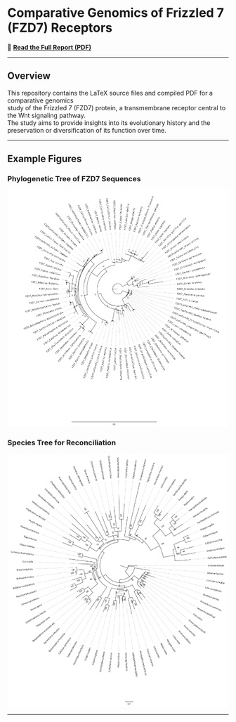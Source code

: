 # Comparative Genomics of Frizzled 7 (FZD7) Receptors

📄 **[Read the Full Report (PDF)](ComparativeGenomics_assignment.pdf)**

---

## Overview
This repository contains the LaTeX source files and compiled PDF for a comparative genomics  
study of the Frizzled 7 (FZD7) protein, a transmembrane receptor central to the Wnt signaling pathway.  
The study aims to provide insights into its evolutionary history and the preservation or diversification of its
function over time.

---

## Example Figures

### Phylogenetic Tree of FZD7 Sequences
![Phylogenetic Tree](Figures/FZDZ-seq.aln.contree.png)

### Species Tree for Reconciliation
![Species Tree](Figures/Cytb_seq-2.aln.contree.png)

---